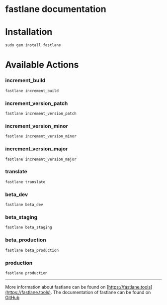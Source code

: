 fastlane documentation
================
# Installation
```
sudo gem install fastlane
```
# Available Actions
### increment_build
```
fastlane increment_build
```

### increment_version_patch
```
fastlane increment_version_patch
```

### increment_version_minor
```
fastlane increment_version_minor
```

### increment_version_major
```
fastlane increment_version_major
```

### translate
```
fastlane translate
```

### beta_dev
```
fastlane beta_dev
```

### beta_staging
```
fastlane beta_staging
```

### beta_production
```
fastlane beta_production
```

### production
```
fastlane production
```


----

More information about fastlane can be found on [https://fastlane.tools](https://fastlane.tools).
The documentation of fastlane can be found on [GitHub](https://github.com/KrauseFx/fastlane)
